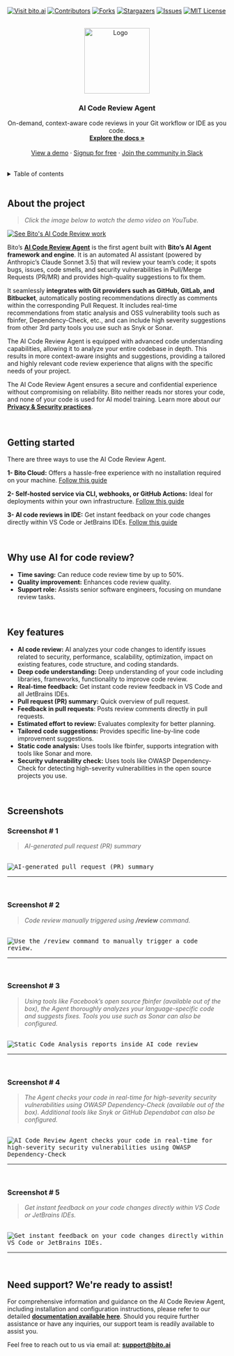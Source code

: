 <!-- PROJECT SHIELDS -->
<!--
*** I'm using markdown "reference style" links for readability.
*** Reference links are enclosed in brackets [ ] instead of parentheses ( ).
*** See the bottom of this document for the declaration of the reference variables
*** for contributors-url, forks-url, etc. This is an optional, concise syntax you may use.
*** https://www.markdownguide.org/basic-syntax/#reference-style-links
-->

[![Visit bito.ai][bito-shield]][bito-url]
[![Contributors][contributors-shield]][contributors-url]
[![Forks][forks-shield]][forks-url]
[![Stargazers][stars-shield]][stars-url]
[![Issues][issues-shield]][issues-url]
[![MIT License][license-shield]][license-url]

<!-- PROJECT LOGO -->
<br />
<div align="center">
  <a href="https://bito.ai/product/ai-code-review-agent/">
    <img src="https://github.com/user-attachments/assets/d06b4dcf-9234-4d9a-be65-1e6f1ecfe5fa" alt="Logo" width="150">
  </a>

  <h3 align="center">AI Code Review Agent</h3>

  <p align="center">
    On-demand, context-aware code reviews in your Git workflow or IDE as you code.
    <br />
    <a href="https://docs.bito.ai/bito-dev-agents/ai-code-review-agent"><strong>Explore the docs »</strong></a>
    <br />
    <br />
    <a href="https://www.youtube.com/watch?v=ZrfSDANgboU">View a demo</a>
    ·
    <a href="https://alpha.bito.ai/home/welcome">Signup for free</a>
    ·
    <a href="https://bit.ly/BitoSlack">Join the community in Slack</a>
  </p>
</div>

<br />

<!-- TABLE OF CONTENTS -->
<details>
  <summary>Table of contents</summary>
  <ol>
    <li>
      <a href="#about-the-project">About the project</a>
    </li>
    <li>
      <a href="#getting-started">Getting started</a>
    </li>
    <li>
      <a href="#why-use-ai-for-code-review">Why use AI for code review?</a>
    </li>
    <li>
      <a href="#key-features">Key features</a>
    </li>
    <li>
      <a href="#screenshots">Screenshots</a>
    </li>
    <li>
      <a href="#need-support-were-ready-to-assist">Need support? We're ready to assist!</a>
    </li>

  </ol>
</details>

<br />

<!-- ABOUT THE PROJECT -->

## About the project

> _Click the image below to watch the demo video on YouTube._

[![See Bito's AI Code Review work](https://i.imgur.com/iUFnfuK.png)](https://youtu.be/WukH9rA_5go "See Bito's AI Code Review work")

Bito’s **[AI Code Review Agent](https://bito.ai/ai-code-review-agent/)** is the first agent built with **Bito’s AI Agent framework and engine**. It is an automated AI assistant (powered by Anthropic’s Claude Sonnet 3.5) that will review your team’s code; it spots bugs, issues, code smells, and security vulnerabilities in Pull/Merge Requests (PR/MR) and provides high-quality suggestions to fix them.

It seamlessly **integrates with Git providers such as GitHub, GitLab, and Bitbucket**, automatically posting recommendations directly as comments within the corresponding Pull Request. It includes real-time recommendations from static analysis and OSS vulnerability tools such as fbinfer, Dependency-Check, etc., and can include high severity suggestions from other 3rd party tools you use such as Snyk or Sonar.

The AI Code Review Agent is equipped with advanced code understanding capabilities, allowing it to analyze your entire codebase in depth. This results in more context-aware insights and suggestions, providing a tailored and highly relevant code review experience that aligns with the specific needs of your project.

The AI Code Review Agent ensures a secure and confidential experience without compromising on reliability. Bito neither reads nor stores your code, and none of your code is used for AI model training. Learn more about our **[Privacy & Security practices](https://docs.bito.ai/privacy-and-security)**.

<br />

<!-- GETTING STARTED -->

## Getting started

There are three ways to use the AI Code Review Agent.

**1- Bito Cloud:** Offers a hassle-free experience with no installation required on your machine.
[Follow this guide](https://docs.bito.ai/bito-dev-agents/ai-code-review-agent/getting-started/install-run-using-bito-cloud)

**2- Self-hosted service via CLI, webhooks, or GitHub Actions:** Ideal for deployments within your own infrastructure.
[Follow this guide](https://docs.bito.ai/bito-dev-agents/ai-code-review-agent/getting-started/install-run-as-a-self-hosted-service)

**3- AI code reviews in IDE:** Get instant feedback on your code changes directly within VS Code or JetBrains IDEs.
[Follow this guide](https://docs.bito.ai/bito-dev-agents/ai-code-review-agent/getting-started/ai-code-reviews-in-ide)

<br />

## Why use AI for code review?

- **Time saving:** Can reduce code review time by up to 50%.
- **Quality improvement:** Enhances code review quality.
- **Support role:** Assists senior software engineers, focusing on mundane review tasks.

<br />

## Key features

- **AI code review:** AI analyzes your code changes to identify issues related to security, performance, scalability, optimization, impact on existing features, code structure, and coding standards.
- **Deep code understanding:** Deep understanding of your code including libraries, frameworks, functionality to improve code review.
- **Real-time feedback:** Get instant code review feedback in VS Code and all JetBrains IDEs.
- **Pull request (PR) summary:** Quick overview of pull request.
- **Feedback in pull requests**: Posts review comments directly in pull requests.
- **Estimated effort to review:** Evaluates complexity for better planning.
- **Tailored code suggestions:** Provides specific line-by-line code improvement suggestions.
- **Static code analysis:** Uses tools like fbinfer, supports integration with tools like Sonar and more.
- **Security vulnerability check:** Uses tools like OWASP Dependency-Check for detecting high-severity vulnerabilities in the open source projects you use.

<br />

## Screenshots


### Screenshot # 1

> _AI-generated pull request (PR) summary_
<br />

<kbd>
  <img src="https://github.com/user-attachments/assets/9ef02020-4382-4b4a-8c08-9d647b5da78f" alt="AI-generated pull request (PR) summary" />
</kbd>

<br />

---

<br />

### Screenshot # 2

> _Code review manually triggered using **/review** command._
<br />

<kbd>
  <img src="https://github.com/user-attachments/assets/4c53b4eb-474e-40aa-b9fd-f10d3ecb022a" alt="Use the /review command to manually trigger a code review." />
</kbd>

<br />

---

<br />

### Screenshot # 3

> _Using tools like Facebook’s open source fbinfer (available out of the box), the Agent thoroughly analyzes your language-specific code and suggests fixes. Tools you use such as Sonar can also be configured._
<br />

<kbd>
  <img src="https://github.com/gitbito/codereviewagent/assets/22556762/1afa9f7e-7f1a-4644-b2fc-36de23aa54ea" alt="Static Code Analysis reports inside AI code review" />
</kbd>

<br />

---

<br />

### Screenshot # 4

> _The Agent checks your code in real-time for high-severity security vulnerabilities using OWASP Dependency-Check (available out of the box). Additional tools like Snyk or GitHub Dependabot can also be configured._
<br />

<kbd>
  <img src="https://github.com/user-attachments/assets/09cee3f1-8b86-4a2d-b509-a0fbab361ce7" alt="AI Code Review Agent checks your code in real-time for high-severity security vulnerabilities using OWASP Dependency-Check" />
</kbd>

<br />

---

<br />

### Screenshot # 5

> _Get instant feedback on your code changes directly within VS Code or JetBrains IDEs._
<br />

<kbd>
  <img src="https://github.com/user-attachments/assets/c6c44cf0-c6e0-4f58-8ab0-de7dc29abb99" alt="Get instant feedback on your code changes directly within VS Code or JetBrains IDEs." />
</kbd>

<br />

---

<br />

## Need support? We're ready to assist!

For comprehensive information and guidance on the AI Code Review Agent, including installation and configuration instructions, please refer to our detailed **[documentation available here](https://docs.bito.ai/bito-dev-agents/ai-code-review-agent)**. Should you require further assistance or have any inquiries, our support team is readily available to assist you.

Feel free to reach out to us via email at: **[support@bito.ai](mailto:support@bito.ai)**





<!-- MARKDOWN LINKS & IMAGES -->
<!-- https://www.markdownguide.org/basic-syntax/#reference-style-links -->

[bito-shield]: https://img.shields.io/badge/Visit%20bito.ai-black.svg?style=for-the-badge&colorB=%232baaff
[bito-url]: https://bito.ai/

[contributors-shield]: https://img.shields.io/github/contributors/gitbito/CodeReviewAgent.svg?style=for-the-badge
[contributors-url]: https://github.com/gitbito/CodeReviewAgent/graphs/contributors
[forks-shield]: https://img.shields.io/github/forks/gitbito/CodeReviewAgent.svg?style=for-the-badge
[forks-url]: https://github.com/gitbito/CodeReviewAgent/network/members
[stars-shield]: https://img.shields.io/github/stars/gitbito/CodeReviewAgent.svg?style=for-the-badge
[stars-url]: https://github.com/gitbito/CodeReviewAgent/stargazers
[issues-shield]: https://img.shields.io/github/issues/gitbito/CodeReviewAgent.svg?style=for-the-badge
[issues-url]: https://github.com/gitbito/CodeReviewAgent/issues
[license-shield]: https://img.shields.io/github/license/gitbito/CodeReviewAgent.svg?style=for-the-badge
[license-url]: https://github.com/gitbito/CodeReviewAgent?tab=MIT-1-ov-file#readme
